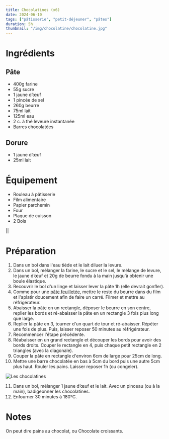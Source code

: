 ```yaml
---
title: Chocolatines (x6)
date: 2024-06-10
tags: ["pâtisserie", "petit-déjeuner", "pâtes"]
duration: 5h
thumbnail: "/img/chocolatine/chocolatine.jpg"
---
```



# Ingrédients

## Pâte

+ 400g farine
+ 55g sucre
+ 1 jaune d’œuf
+ 1 pincée de sel
+ 260g beurre
+ 75ml lait
+ 125ml eau
+ 2 c. à thé leveure instantanée
+ Barres chocolatées

## Dorure

+ 1 jaune d’œuf
+ 25ml lait

# Équipement

+ Rouleau à pâtisserie
+ Film alimentaire
+ Papier parchemin
+ Four
+ Plaque de cuisson
+ 2 Bols

||
# Préparation

1. Dans un bol dans l'eau tiède et le lait diluer la levure.
2. Dans un bol, mélanger la farine, le sucre et le sel, le mélange de levure, le jaune d’œuf et 20g de beurre fondu
à la main jusqu'à obtenir une boule élastique.
3. Recouvrir le bol d'un linge et laisser lever la pâte 1h (elle devrait gonfler).
4. Comme pour une [pâte feuilletée](/recettes/pate-feuilletee), mettre le reste du beurre
dans du film et l'aplatir doucement afin de faire un carré. Filmer et mettre au réfrigérateur.
5. Abaisser la pâte en un rectangle, déposer le beurre en son centre, replier les bords et ré-abaisser la pâte
en un rectangle 3 fois plus long que large.
6. Replier la pâte en 3, tourner d'un quart de tour et ré-abaisser. Répéter une fois de plus. Puis, laisser reposer
50 minutes au réfrigérateur.
7. Recommencer l'étape précédente.
8. Réabaisser en un grand rectangle et découper les bords pour avoir des bords droits. Couper le rectangle en 4,
puis chaque petit rectangle en 2 triangles (avec la diagonale).
9. Couper la pâte en rectangle d'environ 6cm de large pour 25cm de long.
10. Mettre une barre chocolatée en bas à 5cm du bord puis une autre 5cm plus haut. Rouler les pains. Laisser
reposer 1h (ou congeler).

![Les chocolatines](/img/chocolatine/chocolatine-step-10.jpg)

11. Dans un bol, mélanger 1 jaune d’œuf et le lait. Avec un pinceau (ou à la main), badigeonner les chocolatines.
12. Enfourner 30 minutes à 180°C.


# Notes

On peut dire pains au chocolat, ou Chocolate croissants.